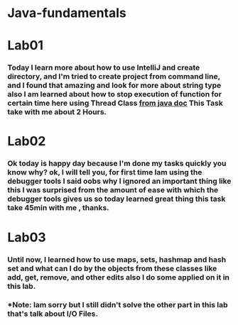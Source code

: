 # Java-fundamentals

# Lab01
### Today I learn more about how to use IntelliJ and create directory, and I'm tried to create project from command line, and I found that amazing and look for more about string type also I am learned about how to stop execution of function for certain time here using Thread Class [from java doc](https://docs.oracle.com/javase/7/docs/api/java/lang/Thread.html) This Task take with me about 2 Hours.


# Lab02
### Ok today is happy day because I'm done my tasks quickly you know why? ok, I will tell you, for first time Iam using the debugger tools I said oobs why I ignored an important thing like this I was surprised from the amount of ease with which the debugger tools gives us so today  learned great thing this task take 45min with me , thanks. 

# Lab03
### Until now, I learned how to use maps, sets, hashmap and hash set and what can I do by the objects from these classes like add, get, remove, and other edits also I do some applied on it in this lab.
### *Note: Iam sorry but I still didn't solve the other part in this lab that's talk about I/O Files.